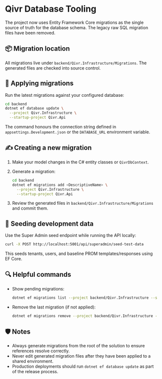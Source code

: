 # Qivr Database Tooling

The project now uses Entity Framework Core migrations as the single source of truth for the database schema. The legacy raw SQL migration files have been removed.

## 📦 Migration location

All migrations live under `backend/Qivr.Infrastructure/Migrations`. The generated files are checked into source control.

## 🚀 Applying migrations

Run the latest migrations against your configured database:

```bash
cd backend
dotnet ef database update \
  --project Qivr.Infrastructure \
  --startup-project Qivr.Api
```

The command honours the connection string defined in `appsettings.Development.json` or the `DATABASE_URL` environment variable.

## ✍️ Creating a new migration

1. Make your model changes in the C# entity classes or `QivrDbContext`.
2. Generate a migration:

   ```bash
   cd backend
   dotnet ef migrations add <DescriptiveName> \
     --project Qivr.Infrastructure \
     --startup-project Qivr.Api
   ```
3. Review the generated files in `backend/Qivr.Infrastructure/Migrations` and commit them.

## 🌱 Seeding development data

Use the Super Admin seed endpoint while running the API locally:

```bash
curl -X POST http://localhost:5001/api/superadmin/seed-test-data
```

This seeds tenants, users, and baseline PROM templates/responses using EF Core.

## 🔍 Helpful commands

- Show pending migrations:
  ```bash
  dotnet ef migrations list --project backend/Qivr.Infrastructure --startup-project backend/Qivr.Api
  ```
- Remove the last migration (if not applied):
  ```bash
  dotnet ef migrations remove --project backend/Qivr.Infrastructure --startup-project backend/Qivr.Api
  ```

## 🛡️ Notes

- Always generate migrations from the root of the solution to ensure references resolve correctly.
- Never edit generated migration files after they have been applied to a shared environment.
- Production deployments should run `dotnet ef database update` as part of the release process.

